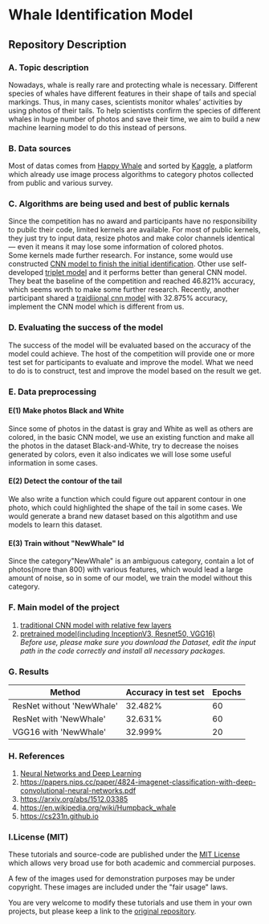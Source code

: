 # Whale Identification Model

## Repository Description

### A. Topic description
Nowadays, whale is really rare and protecting whale is necessary. Different species of whales have different features in their shape of tails and special markings. Thus, in many cases, scientists monitor whales’ activities by using photos of their tails. To help scientists confirm the species of different whales in huge number of photos and save their time, we aim to build a new machine learning model to do this instead of persons.<br />

### B. Data sources
Most of datas comes from [Happy Whale](https://happywhale.com) and sorted by [Kaggle](https://www.kaggle.com), a platform which already use image process algorithms to category photos collected from public and various survey.<br />

### C. Algorithms are being used and best of public kernals
Since the competition has no award and participants have no responsibility to pubilc their code, limited kernels are available. For most of public kernels, they just try to input data, resize photos and make color channels identical — even it means it may lose some information of colored photos.<br />
Some kernels made further research. For instance, some would use constructed [CNN model to finish the initial identification](https://www.kaggle.com/sunnybeta322/what-am-i-whale-let-me-tell-you). Other use self-developed [triplet model](https://www.kaggle.com/CVxTz/beating-the-baseline-keras-lb-0-38) and it performs better than general CNN model. They beat the baseline of the competition and reached 46.821% accuracy, which seems worth to make some further research. Recently, another participant shared a [traidiional cnn model](https://www.kaggle.com/gimunu/data-augmentation-with-keras-into-cnn) with 32.875% accuracy, implement the CNN model which is different from us.<br />

### D. Evaluating the success of the model
The success of the model will be evaluated based on the accuracy of the model could achieve. The host of the competition will provide one or more test set for participants to evaluate and improve the model. What we need to do is to construct, test and improve the model based on the result we get.<br />

### E. Data preprocessing
#### E(1) Make photos Black and White
Since some of photos in the datast is gray and White as well as others are colored, in the basic CNN model, we use an existing function and make all the photos in the dataset Black-and-White, try to decrease the noises generated by colors, even it also indicates we will lose some useful information in some cases.

#### E(2) Detect the contour of the tail
We also write a function which could figure out apparent contour in one photo, which could highlighted the shape of the tail in some cases. We would generate a brand new dataset based on this algotithm and use models to learn this dataset.

#### E(3) Train without "NewWhale" Id
Since the category"NewWhale" is an ambiguous category, contain a lot of photos(more than 800) with various features, which would lead a large amount of noise, so in some of our model, we train the model without this category.

### F. Main model of the project
1. [traditional CNN model with relative few layers](https://github.com/ZiyaoQiao/INFO7390_FinalProject/tree/master/Basic%20Model)<br />
2. [pretrained model(including InceptionV3, Resnet50, VGG16)](https://github.com/ZiyaoQiao/INFO7390_FinalProject/blob/master/Pretrained%20Model/InceptionV3.py)<br />
*Before use, please make sure you download the Dataset, edit the input path in the code correctly and install all necessary packages.*

### G. Results

| Method        | Accuracy in test set                         | Epochs                         |
| ------------- | ---------------------------- | ------------------------------------------------ |
| ResNet without 'NewWhale'            | 32.482%                  | 60                 |
| ResNet with 'NewWhale'            | 32.631%                  | 60                   |
| VGG16 with 'NewWhale'            | 32.999%                  | 20                   |


### H. References
1. [Neural Networks and Deep Learning](https://www.coursera.org/learn/neural-networks-deep-learning)
2. https://papers.nips.cc/paper/4824-imagenet-classification-with-deep-convolutional-neural-networks.pdf
3. https://arxiv.org/abs/1512.03385
4. https://en.wikipedia.org/wiki/Humpback_whale
5. https://cs231n.github.io<br />

### I.License (MIT)
These tutorials and source-code are published under the [MIT License](https://github.com/ZiyaoQiao/INFO7390_FinalProject/blob/master/LICENSE) which allows very broad use for both academic and commercial purposes.<br />

A few of the images used for demonstration purposes may be under copyright. These images are included under the "fair usage" laws.<br />

You are very welcome to modify these tutorials and use them in your own projects, but please keep a link to the [original repository](https://github.com/ZiyaoQiao/INFO7390_FinalProject).<br />
